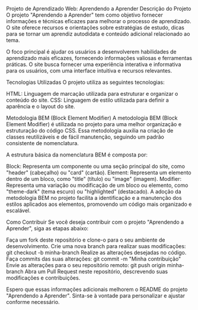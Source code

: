Projeto de Aprendizado Web: Aprendendo a Aprender
Descrição do Projeto
O projeto "Aprendendo a Aprender" tem como objetivo fornecer informações e técnicas eficazes para melhorar o processo de aprendizado. O site oferece recursos e orientações sobre estratégias de estudo, dicas para se tornar um aprendiz autodidata e conteúdo adicional relacionado ao tema.

O foco principal é ajudar os usuários a desenvolverem habilidades de aprendizado mais eficazes, fornecendo informações valiosas e ferramentas práticas. O site busca fornecer uma experiência interativa e informativa para os usuários, com uma interface intuitiva e recursos relevantes.

Tecnologias Utilizadas
O projeto utiliza as seguintes tecnologias:

HTML: Linguagem de marcação utilizada para estruturar e organizar o conteúdo do site.
CSS: Linguagem de estilo utilizada para definir a aparência e o layout do site.

Metodologia BEM (Block Element Modifier)
A metodologia BEM (Block Element Modifier) é utilizada no projeto para uma melhor organização e estruturação do código CSS. Essa metodologia auxilia na criação de classes reutilizáveis e de fácil manutenção, seguindo um padrão consistente de nomenclatura.

A estrutura básica da nomenclatura BEM é composta por:

Block: Representa um componente ou uma seção principal do site, como "header" (cabeçalho) ou "card" (cartão).
Element: Representa um elemento dentro de um bloco, como "title" (título) ou "image" (imagem).
Modifier: Representa uma variação ou modificação de um bloco ou elemento, como "theme-dark" (tema escuro) ou "highlighted" (destacado).
A adoção da metodologia BEM no projeto facilita a identificação e a manutenção dos estilos aplicados aos elementos, promovendo um código mais organizado e escalável.

Como Contribuir
Se você deseja contribuir com o projeto "Aprendendo a Aprender", siga as etapas abaixo:

Faça um fork deste repositório e clone-o para o seu ambiente de desenvolvimento.
Crie uma nova branch para realizar suas modificações: git checkout -b minha-branch
Realize as alterações desejadas no código.
Faça commits das suas alterações: git commit -m "Minha contribuição"
Envie as alterações para o seu repositório remoto: git push origin minha-branch
Abra um Pull Request neste repositório, descrevendo suas modificações e contribuições.

Espero que essas informações adicionais melhorem o README do projeto "Aprendendo a Aprender". Sinta-se à vontade para personalizar e ajustar conforme necessário.






